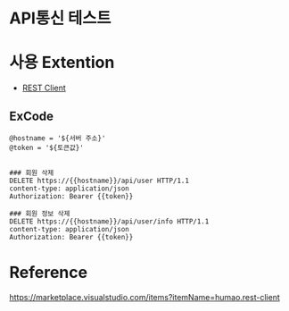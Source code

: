 # API통신 테스트

# 사용 Extention
- [REST Client](https://marketplace.visualstudio.com/items?itemName=humao.rest-client)

## ExCode
~~~
@hostname = '${서버 주소}'
@token = '${토큰값}'


### 회원 삭제 
DELETE https://{{hostname}}/api/user HTTP/1.1
content-type: application/json
Authorization: Bearer {{token}}

### 회원 정보 삭제
DELETE https://{{hostname}}/api/user/info HTTP/1.1
content-type: application/json
Authorization: Bearer {{token}}
~~~

# Reference
https://marketplace.visualstudio.com/items?itemName=humao.rest-client   